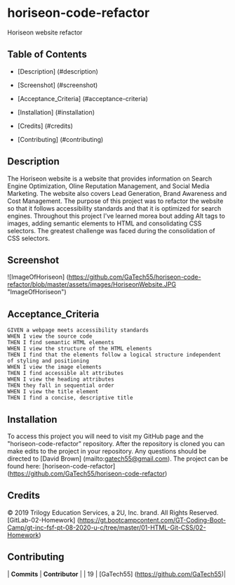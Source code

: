 # horiseon-code-refactor

Horiseon website refactor

## Table of Contents

- [Description] (#description)

* [Screenshot] (#screenshot)

- [Acceptance_Criteria] (#acceptance-criteria)

- [Installation] (#installation)

- [Credits] (#credits)

- [Contributing] (#contributing)

## Description

The Horiseon website is a website that provides information on Search Engine Optimization, Oline Reputation Management, and Social Media Marketing. The website also covers Lead Generation, Brand Awareness and Cost Management. The purpose of this project was to refactor the website so that it follows accessibility standards and that it is optimized for search engines. Throughout this project I've learned morea bout adding Alt tags to images, adding semantic elements to HTML and consolidating CSS selectors. The greatest challenge was faced during the consolidation of CSS selectors.

## Screenshot

![ImageOfHoriseon] (https://github.com/GaTech55/horiseon-code-refactor/blob/master/assets/images/HoriseonWebsite.JPG "ImageOfHoriseon")

## Acceptance_Criteria

```
GIVEN a webpage meets accessibility standards
WHEN I view the source code
THEN I find semantic HTML elements
WHEN I view the structure of the HTML elements
THEN I find that the elements follow a logical structure independent of styling and positioning
WHEN I view the image elements
THEN I find accessible alt attributes
WHEN I view the heading attributes
THEN they fall in sequential order
WHEN I view the title element
THEN I find a concise, descriptive title
```

## Installation

To access this project you will need to visit my GitHub page and the "horiseon-code-refactor" repository. After the repository is cloned you can make edits to the project in your repository. Any questions should be directed to [David Brown] (mailto:gatech55@gmail.com). The project can be found here: [horiseon-code-refactor] (https://github.com/GaTech55/horiseon-code-refactor)

## Credits

© 2019 Trilogy Education Services, a 2U, Inc. brand. All Rights Reserved.
[GitLab-02-Homework] (https://gt.bootcampcontent.com/GT-Coding-Boot-Camp/gt-inc-fsf-pt-08-2020-u-c/tree/master/01-HTML-Git-CSS/02-Homework)

## Contributing

| **Commits** | **Contributor** |
| 19 | [GaTech55] (https://github.com/GaTech55)|
